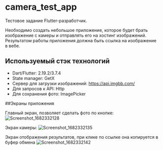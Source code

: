 # camera_test_app

Тестовое задание Flutter-разработчик.

Необходимо создать небольшое приложение, которое будет брать изображение с камеры и отправлять его на хостинг изображений. Результатом работы приложения должна быть ссылка на изображение в вебе.

## Используемый стэк технологий
- Dart/Flutter: 2.19.2/3.7.4
- State manager: GetX
- Сервер для загрузки изображений: https://api.imgbb.com/
- Для запросов к API: Http
- Для сохранения фото: ImagePicker

##Экраны приложения

Главный экран, позволяет сделать фото по кнопке:
![Screenshot_1682332128](https://user-images.githubusercontent.com/89085993/233972357-1962a0f8-de49-489f-b8a0-1929be20dc99.png)

Экран камеры:
![Screenshot_1682332135](https://user-images.githubusercontent.com/89085993/233972374-c1808c88-1d8e-4363-afc6-e69c7b347b3e.png)

Экран отображения результатов, при клике по ссылке она копируется в буфер обмена
![Screenshot_1682332142](https://user-images.githubusercontent.com/89085993/233972394-d01eec66-efad-408c-a8c9-7adde7efa214.png)

